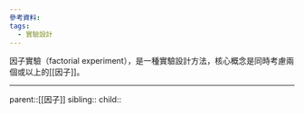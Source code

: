 ```yaml
---
參考資料:
tags:
  - 實驗設計
---
```

因子實驗（factorial experiment），是一種實驗設計方法，核心概念是同時考慮兩個或以上的[[因子]]。
- - -
parent::[[因子]]
sibling::
child::